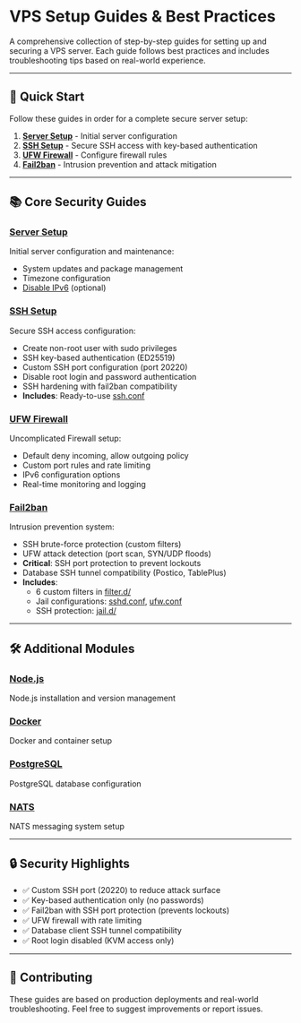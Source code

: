 # VPS Setup Guides & Best Practices

A comprehensive collection of step-by-step guides for setting up and securing a VPS server. Each guide follows best practices and includes troubleshooting tips based on real-world experience.

---

## 🚀 Quick Start

Follow these guides in order for a complete secure server setup:

1. **[Server Setup](setup-server/setup-server.md)** - Initial server configuration
2. **[SSH Setup](setup-ssh/setup.md)** - Secure SSH access with key-based authentication
3. **[UFW Firewall](setup-ufw/setup.md)** - Configure firewall rules
4. **[Fail2ban](setup-fail2ban/setup.md)** - Intrusion prevention and attack mitigation

---

## 📚 Core Security Guides

### [Server Setup](setup-server/)
Initial server configuration and maintenance:
- System updates and package management
- Timezone configuration
- [Disable IPv6](setup-server/disable-ipv6.md) (optional)

### [SSH Setup](setup-ssh/)
Secure SSH access configuration:
- Create non-root user with sudo privileges
- SSH key-based authentication (ED25519)
- Custom SSH port configuration (port 20220)
- Disable root login and password authentication
- SSH hardening with fail2ban compatibility
- **Includes**: Ready-to-use [ssh.conf](setup-ssh/ssh.conf)

### [UFW Firewall](setup-ufw/)
Uncomplicated Firewall setup:
- Default deny incoming, allow outgoing policy
- Custom port rules and rate limiting
- IPv6 configuration options
- Real-time monitoring and logging

### [Fail2ban](setup-fail2ban/)
Intrusion prevention system:
- SSH brute-force protection (custom filters)
- UFW attack detection (port scan, SYN/UDP floods)
- **Critical**: SSH port protection to prevent lockouts
- Database SSH tunnel compatibility (Postico, TablePlus)
- **Includes**: 
  - 6 custom filters in [filter.d/](setup-fail2ban/filter.d/)
  - Jail configurations: [sshd.conf](setup-fail2ban/sshd.conf), [ufw.conf](setup-fail2ban/ufw.conf)
  - SSH protection: [jail.d/](setup-fail2ban/jail.d/)

---

## 🛠️ Additional Modules

### [Node.js](modules/node/)
Node.js installation and version management

### [Docker](modules/docker/)
Docker and container setup

### [PostgreSQL](modules/postgresql/)
PostgreSQL database configuration

### [NATS](modules/nats/)
NATS messaging system setup

---

## 🔒 Security Highlights

- ✅ Custom SSH port (20220) to reduce attack surface
- ✅ Key-based authentication only (no passwords)
- ✅ Fail2ban with SSH port protection (prevents lockouts)
- ✅ UFW firewall with rate limiting
- ✅ Database client SSH tunnel compatibility
- ✅ Root login disabled (KVM access only)

---

## 🤝 Contributing

These guides are based on production deployments and real-world troubleshooting. Feel free to suggest improvements or report issues.
